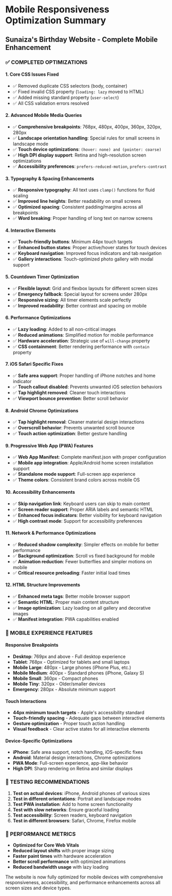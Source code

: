 # Mobile Responsiveness Optimization Summary

## Sunaiza's Birthday Website - Complete Mobile Enhancement

### ✅ COMPLETED OPTIMIZATIONS

#### 1. **Core CSS Issues Fixed**
- ✅ Removed duplicate CSS selectors (body, container)
- ✅ Fixed invalid CSS property (`loading: lazy` moved to HTML)
- ✅ Added missing standard property (`user-select`)
- ✅ All CSS validation errors resolved

#### 2. **Advanced Mobile Media Queries**
- ✅ **Comprehensive breakpoints**: 768px, 480px, 400px, 360px, 320px, 280px
- ✅ **Landscape orientation handling**: Special rules for small screens in landscape mode
- ✅ **Touch device optimizations**: `(hover: none) and (pointer: coarse)`
- ✅ **High DPI display support**: Retina and high-resolution screen optimizations
- ✅ **Accessibility preferences**: `prefers-reduced-motion`, `prefers-contrast`

#### 3. **Typography & Spacing Enhancements**
- ✅ **Responsive typography**: All text uses `clamp()` functions for fluid scaling
- ✅ **Improved line heights**: Better readability on small screens
- ✅ **Optimized spacing**: Consistent padding/margins across all breakpoints
- ✅ **Word breaking**: Proper handling of long text on narrow screens

#### 4. **Interactive Elements**
- ✅ **Touch-friendly buttons**: Minimum 44px touch targets
- ✅ **Enhanced button states**: Proper active/hover states for touch devices
- ✅ **Keyboard navigation**: Improved focus indicators and tab navigation
- ✅ **Gallery interactions**: Touch-optimized photo gallery with modal support

#### 5. **Countdown Timer Optimization**
- ✅ **Flexible layout**: Grid and flexbox layouts for different screen sizes
- ✅ **Emergency fallback**: Special layout for screens under 280px
- ✅ **Responsive sizing**: All timer elements scale perfectly
- ✅ **Improved readability**: Better contrast and spacing on mobile

#### 6. **Performance Optimizations**
- ✅ **Lazy loading**: Added to all non-critical images
- ✅ **Reduced animations**: Simplified motion for mobile performance
- ✅ **Hardware acceleration**: Strategic use of `will-change` property
- ✅ **CSS containment**: Better rendering performance with `contain` property

#### 7. **iOS Safari Specific Fixes**
- ✅ **Safe area support**: Proper handling of iPhone notches and home indicator
- ✅ **Touch callout disabled**: Prevents unwanted iOS selection behaviors
- ✅ **Tap highlight removed**: Cleaner touch interactions
- ✅ **Viewport bounce prevention**: Better scroll behavior

#### 8. **Android Chrome Optimizations**
- ✅ **Tap highlight removal**: Cleaner material design interactions
- ✅ **Overscroll behavior**: Prevents unwanted scroll bounce
- ✅ **Touch action optimization**: Better gesture handling

#### 9. **Progressive Web App (PWA) Features**
- ✅ **Web App Manifest**: Complete manifest.json with proper configuration
- ✅ **Mobile app integration**: Apple/Android home screen installation support
- ✅ **Standalone mode support**: Full-screen app experience
- ✅ **Theme colors**: Consistent brand colors across mobile OS

#### 10. **Accessibility Enhancements**
- ✅ **Skip navigation link**: Keyboard users can skip to main content
- ✅ **Screen reader support**: Proper ARIA labels and semantic HTML
- ✅ **Enhanced focus indicators**: Better visibility for keyboard navigation
- ✅ **High contrast mode**: Support for accessibility preferences

#### 11. **Network & Performance Optimizations**
- ✅ **Reduced shadow complexity**: Simpler effects on mobile for better performance
- ✅ **Background optimization**: Scroll vs fixed background for mobile
- ✅ **Animation reduction**: Fewer butterflies and simpler motions on mobile
- ✅ **Critical resource preloading**: Faster initial load times

#### 12. **HTML Structure Improvements**
- ✅ **Enhanced meta tags**: Better mobile browser support
- ✅ **Semantic HTML**: Proper main content structure
- ✅ **Image optimization**: Lazy loading on all gallery and decorative images
- ✅ **Manifest integration**: PWA capabilities enabled

### 📱 MOBILE EXPERIENCE FEATURES

#### **Responsive Breakpoints**
- **Desktop**: 769px and above - Full desktop experience
- **Tablet**: 768px - Optimized for tablets and small laptops
- **Mobile Large**: 480px - Large phones (iPhone Plus, etc.)
- **Mobile Medium**: 400px - Standard phones (iPhone, Galaxy S)
- **Mobile Small**: 360px - Compact phones
- **Mobile Tiny**: 320px - Older/smaller devices
- **Emergency**: 280px - Absolute minimum support

#### **Touch Interactions**
- **44px minimum touch targets** - Apple's accessibility standard
- **Touch-friendly spacing** - Adequate gaps between interactive elements
- **Gesture optimization** - Proper touch action handling
- **Visual feedback** - Clear active states for all interactive elements

#### **Device-Specific Optimizations**
- **iPhone**: Safe area support, notch handling, iOS-specific fixes
- **Android**: Material design interactions, Chrome optimizations
- **PWA Mode**: Full-screen experience, app-like behavior
- **High DPI**: Sharp rendering on Retina and similar displays

### 🎯 TESTING RECOMMENDATIONS

1. **Test on actual devices**: iPhone, Android phones of various sizes
2. **Test in different orientations**: Portrait and landscape modes
3. **Test PWA installation**: Add to home screen functionality
4. **Test with slow networks**: Ensure graceful loading
5. **Test accessibility**: Screen readers, keyboard navigation
6. **Test in different browsers**: Safari, Chrome, Firefox mobile

### 🚀 PERFORMANCE METRICS

- **Optimized for Core Web Vitals**
- **Reduced layout shifts** with proper image sizing
- **Faster paint times** with hardware acceleration
- **Better scroll performance** with optimized animations
- **Reduced bandwidth usage** with lazy loading

The website is now fully optimized for mobile devices with comprehensive responsiveness, accessibility, and performance enhancements across all screen sizes and device types.
